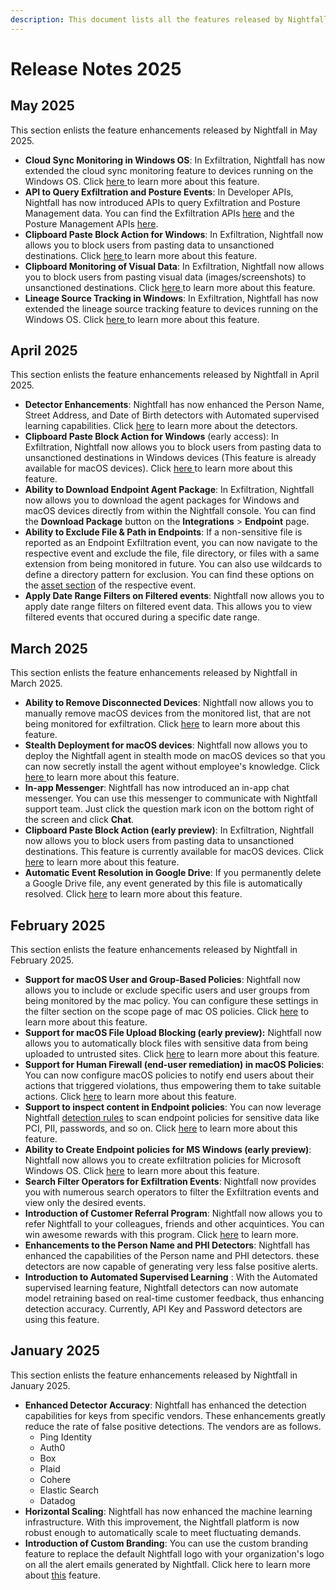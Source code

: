 ```yaml
---
description: This document lists all the features released by Nightfall in 2025.
---
```


# Release Notes 2025

## May 2025

This section enlists the feature enhancements released by Nightfall in May 2025.

* **Cloud Sync Monitoring in Windows OS**: In Exfiltration, Nightfall has now extended the cloud sync monitoring feature to devices running on the Windows OS. Click [here ](https://help.nightfall.ai/data-exfiltration-prevention/exfiltration_endpoint/policies/trigger#cloud-sync-app-uploads)to learn more about this feature.
* **API to Query Exfiltration and Posture Events**: In Developer APIs, Nightfall has now introduced APIs to query Exfiltration and Posture Management data. You can find the Exfiltration APIs [here](https://help.nightfall.ai/developer-api/exfiltration-prevention-apis) and the Posture Management APIs [here](https://help.nightfall.ai/developer-api/posture-management-apis).   &#x20;
* **Clipboard Paste Block Action for Windows**: In Exfiltration, Nightfall now allows you to block users from pasting data to unsanctioned destinations. Click [here ](https://help.nightfall.ai/data-exfiltration-prevention/exfiltration_endpoint/policies/trigger#clipboard-paste)to learn more about this feature.
* **Clipboard Monitoring of Visual Data**: In Exfiltration, Nightfall now allows you to block users from pasting visual data (images/screenshots) to unsanctioned destinations. Click [here ](https://help.nightfall.ai/data-exfiltration-prevention/exfiltration_endpoint/policies/trigger#clipboard-paste)to learn more about this feature.
* **Lineage Source Tracking in Windows**: In Exfiltration, Nightfall has now extended the lineage source tracking feature to devices running on the Windows OS. Click [here ](https://help.nightfall.ai/data-exfiltration-prevention/exfiltration_endpoint/policies/trigger#browser-uploads)to learn more about this feature.

## April 2025

This section enlists the feature enhancements released by Nightfall in April 2025.

* **Detector Enhancements**: Nightfall has now enhanced the Person Name, Street Address, and Date of Birth detectors with Automated supervised learning capabilities. Click [here](https://help.nightfall.ai/sensitive-data-protection/detection_platform/detection_glossary#standard-pii-apac) to learn more about the detectors.
* **Clipboard Paste Block Action for Windows** (early access): In Exfiltration, Nightfall now allows you to block users from pasting data to unsanctioned destinations in Windows devices (This feature is already available for macOS devices). Click [here ](https://help.nightfall.ai/data-exfiltration-prevention/exfiltration_endpoint/policies/trigger#clipboard-paste)to learn more about this feature.
* **Ability to Download Endpoint Agent Package**: In Exfiltration, Nightfall now allows you to download the agent packages for Windows and macOS devices directly from within the Nightfall console. You can find the **Download Package** button on the **Integrations** > **Endpoint** page.&#x20;
* **Ability to Exclude File & Path in Endpoints**: If a non-sensitive file is reported as an Endpoint Exfiltration event, you can now navigate to the respective event and exclude the file, file directory, or files with a same extension from being monitored in future. You can also use wildcards to define a directory pattern for exclusion. You can find these options on the [asset section](https://help.nightfall.ai/data-exfiltration-prevention/exfiltration_endpoint/policies/remediation#assets-tab) of the respective event.
* **Apply Date Range Filters on Filtered events**: Nightfall now allows you to apply date range filters on filtered event data. This allows you to view filtered events that occured during a specific date range.&#x20;

## March 2025

This section enlists the feature enhancements released by Nightfall in March 2025.&#x20;

* **Ability to Remove Disconnected Devices**: Nightfall now allows you to manually remove macOS devices from the monitored list, that are not being monitored for exfiltration. Click [here](https://help.nightfall.ai/data-exfiltration-prevention/exfiltration_endpoint/policies#removing-disconnected-devices) to learn more about this feature.
* **Stealth Deployment for macOS devices**: Nightfall now allows you to deploy the Nightfall agent in stealth mode on macOS devices so that you can now secretly install the agent without employee's knowledge. Click [here ](https://help.nightfall.ai/data-exfiltration-prevention/exfiltration_endpoint/installation_mac#stealth-mode-installation)to learn more about this feature.
* **In-app Messenger**: Nightfall has now introduced an in-app chat messenger.  You can use this messenger to communicate with Nightfall support team. Just click the question mark icon on the bottom right of the screen and click **Chat**.&#x20;
* **Clipboard Paste Block Action (early preview)**: In Exfiltration, Nightfall now allows you to block users from pasting data to unsanctioned destinations. This feature is currently available for macOS devices. Click [here](https://help.nightfall.ai/data-exfiltration-prevention/exfiltration_endpoint/policies/trigger#clipboard-paste) to learn more about this feature.
* **Automatic Event Resolution in Google Drive**: If you permanently delete a Google Drive file, any event generated by this file is automatically resolved. Click [here](https://help.nightfall.ai/dashboard/sdp_events/deduplication#auto-resolve) to learn more about this feature.&#x20;

## February 2025

This section enlists the feature enhancements released by Nightfall in February 2025.&#x20;

* **Support for macOS User and Group-Based Policies**: Nightfall now allows you to include or exclude specific users and user groups from being monitored by the mac policy. You can configure these settings in the filter section on the scope page of mac OS policies. Click [here](https://help.nightfall.ai/data-exfiltration-prevention/exfiltration_endpoint/policies/scope#internal-users) to learn more about this feature.&#x20;
* **Support for macOS File Upload Blocking (early preview):** Nightfall now allows you to automatically block files with sensitive data from being uploaded to untrusted sites. Click [here](https://help.nightfall.ai/data-exfiltration-prevention/exfiltration_endpoint/policies/advanced_settings/automated_action#block-transfer) to learn more about this feature.&#x20;
* **Support for Human Firewall (end-user remediation) in macOS Policies**: You can now configure macOS policies to notify end users about their actions that triggered violations, thus empowering them to take suitable actions. Click [here](https://help.nightfall.ai/data-exfiltration-prevention/exfiltration_endpoint/policies/advanced_settings/enduser_notification) to learn more about this feature.&#x20;
* **Support to inspect content in Endpoint policies**: You can now leverage Nightfall [detection rules](https://help.nightfall.ai/detection_platform/create_detection_rules) to scan endpoint policies for sensitive data like PCI, PII, passwords, and so on. Click [here](https://help.nightfall.ai/data-exfiltration-prevention/exfiltration_endpoint/policies/scope#content-scanning) to learn more about this feature.&#x20;
* **Ability to Create Endpoint policies for MS Windows (early preview)**: Nightfall now allows you to create exfiltration policies for Microsoft Windows OS. Click [here](https://help.nightfall.ai/data-exfiltration-prevention/exfiltration_endpoint/install-nightfall-ai-agent-for-windows-os) to learn more about this feature.&#x20;
* **Search Filter Operators for Exfiltration Events**: Nightfall now provides you with numerous search operators to filter the Exfiltration events and view only the desired events.&#x20;
* **Introduction of Customer Referral Program**: Nightfall now allows you to refer Nightfall to your colleagues, friends and other acquintices. You can win awesome rewards with this program. Click [here](https://help.nightfall.ai/nightfall_settings/customer-referral-program) to learn more.&#x20;
* **Enhancements to the Person Name and PHI Detectors**: Nightfall has enhanced the capabilities of the Person name and PHI detectors. these detectors are now capable of generating very less false positive alerts.&#x20;
* **Introduction to Automated Supervised Learning** : With the Automated supervised learning feature, Nightfall detectors can now automate model retraining based on real-time customer feedback, thus enhancing detection accuracy. Currently, API Key and Password detectors are using this feature.  &#x20;

## January 2025

This section enlists the feature enhancements released by Nightfall in January 2025.&#x20;

* **Enhanced Detector Accuracy**: Nightfall has enhanced the detection capabilities for keys from specific vendors. These enhancements greatly reduce the rate of false positive detections. The vendors are as follows.&#x20;
  * Ping Identity
  * Auth0
  * Box
  * Plaid
  * Cohere
  * Elastic Search
  * Datadog
* **Horizontal Scaling**: Nightfall has now enhanced the machine learning infrastructure. With this improvement, the Nightfall platform is now robust enough to automatically scale to meet fluctuating demands.&#x20;
* **Introduction of Custom Branding**: You can use the custom branding feature to replace the default Nightfall logo with your organization's logo on all the alert emails generated by Nightfall. Click here to learn more about [this](https://help.nightfall.ai/nightfall_settings/custom-branding) feature.&#x20;
